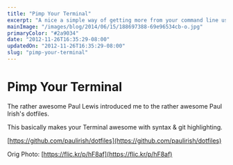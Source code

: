 ```yaml
---
title: "Pimp Your Terminal"
excerpt: "A nice a simple way of getting more from your command line using Paul Irish's dotfiles"
mainImage: "/images/blog/2014/06/15/188697388-69e96534cb-o.jpg"
primaryColor: "#2a9034"
date: "2012-11-26T16:35:29-08:00"
updatedOn: "2012-11-26T16:35:29-08:00"
slug: "pimp-your-terminal"
---
```


# Pimp Your Terminal 

The rather awesome Paul Lewis introduced me to the rather awesome Paul Irish's dotfiles. 

This basically makes your Terminal awesome with syntax & git highlighting. 

[https://github.com/paulirish/dotfiles](https://github.com/paulirish/dotfiles)

Orig Photo: [https://flic.kr/p/hF8af](https://flic.kr/p/hF8af)